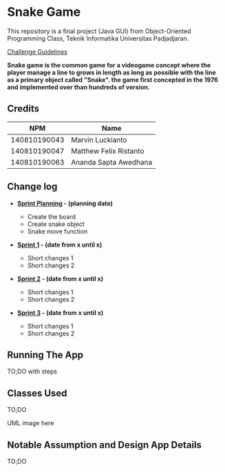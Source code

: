 # Snake Game

This repository is a final project (Java GUI) from Object-Oriented Programming Class, Teknik Informatika Universitas Padjadjaran. 

[Challenge Guidelines](challenge-guideline.md)

**Snake game is the common game for a videogame concept where the player manage a line to grows in length as long as possible with the line as a primary object called "Snake". the game first concepted in the 1976 and implemented over than hundreds of version.**

## Credits
| NPM           | Name                    |
| ------------- |-------------------------|
| 140810190043  | Marvin Luckianto        |
| 140810190047  | Matthew Felix Ristanto  |
| 140810190063  | Ananda Sapta Awedhana   |

## Change log
- **[Sprint Planning](changelog/sprint-planning.md) - (planning date)** 
   - Create the board
   - Create snake object
   - Snake move function

- **[Sprint 1](changelog/sprint-1.md) - (date from x until x)** 
   - Short changes 1
   - Short changes 2

- **[Sprint 2](changelog/sprint-2.md) - (date from x until x)** 
   - Short changes 1
   - Short changes 2
   
- **[Sprint 3](changelog/sprint-3.md) - (date from x until x)** 
   - Short changes 1
   - Short changes 2

## Running The App

TO;DO with steps

## Classes Used

TO;DO

UML image here

## Notable Assumption and Design App Details

TO;DO
